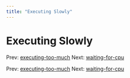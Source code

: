 ```yaml
---
title: "Executing Slowly"
---
```


# Executing Slowly

Prev: [executing-too-much](executing-too-much.md)
Next: [waiting-for-cpu](waiting-for-cpu.md)

Prev: [executing-too-much](executing-too-much.md)
Next: [waiting-for-cpu](waiting-for-cpu.md)
